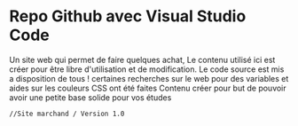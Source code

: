 # Repo Github avec Visual Studio Code
Un site web qui permet de faire quelques achat,
Le contenu utilisé ici est créer pour être libre d'utilisation et de modification. Le code source est mis a disposition de tous !
certaines recherches sur le web pour des variables et aides sur les couleurs CSS ont été faites
Contenu créer pour but de pouvoir avoir une petite base solide pour vos études
    
    //Site marchand / Version 1.0
